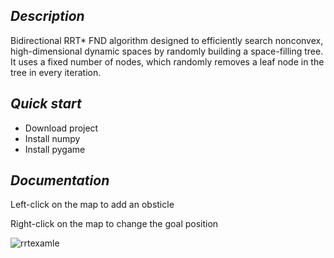 <h2><i> Description </i></h2>

Bidirectional RRT* FND algorithm designed to efficiently search nonconvex, high-dimensional dynamic spaces by randomly building a space-filling tree. It uses a fixed number of nodes, which randomly removes a leaf node in the tree in every iteration. 

<h2><i> Quick start </i></h2>
<ul>
  <li> Download project </li>
  <li> Install numpy </li>
  <li> Install pygame </li>
</ul>
 
<h2><i> Documentation </i></h2>

Left-click on the map to add an obsticle

Right-click on the map to change the goal position

![rrtexamle](https://user-images.githubusercontent.com/29633052/48624148-c8fdcd80-e9bc-11e8-97de-60b8adf9d3b6.png)
